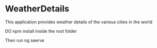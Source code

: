 # WeatherDetails
This application provides weather details of the various cities in the world

DO npm install inside the root folder

Then run ng seerve
